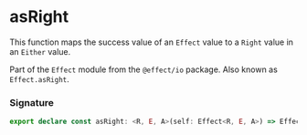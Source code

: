 # asRight

This function maps the success value of an `Effect` value to a `Right` value
in an `Either` value.

Part of the `Effect` module from the `@effect/io` package. Also known as `Effect.asRight`.

### Signature

```typescript
export declare const asRight: <R, E, A>(self: Effect<R, E, A>) => Effect<R, E, Either.Either<never, A>>
```
